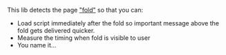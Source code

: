 This lib detects the page ["fold"](https://en.wikipedia.org/wiki/Above_the_fold) so that you can:

* Load script immediately after the fold so important message above the fold gets delivered quicker.
* Measure the timing when fold is visible to user
* You name it...